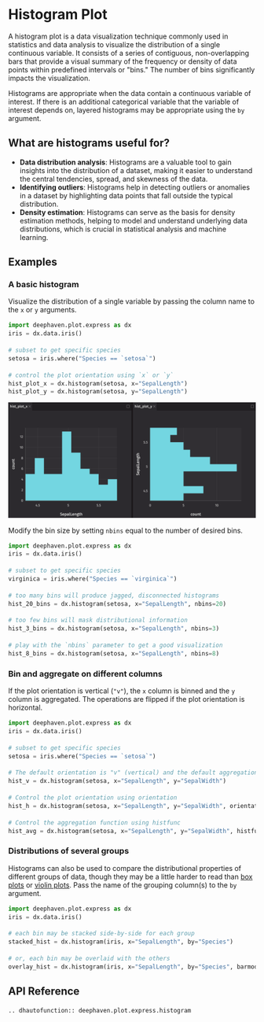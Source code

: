 # Histogram Plot

A histogram plot is a data visualization technique commonly used in statistics and data analysis to visualize the distribution of a single continuous variable. It consists of a series of contiguous, non-overlapping bars that provide a visual summary of the frequency or density of data points within predefined intervals or "bins." The number of bins significantly impacts the visualization.

Histograms are appropriate when the data contain a continuous variable of interest. If there is an additional categorical variable that the variable of interest depends on, layered histograms may be appropriate using the `by` argument.

## What are histograms useful for?

- **Data distribution analysis**: Histograms are a valuable tool to gain insights into the distribution of a dataset, making it easier to understand the central tendencies, spread, and skewness of the data.
- **Identifying outliers**: Histograms help in detecting outliers or anomalies in a dataset by highlighting data points that fall outside the typical distribution.
- **Density estimation**: Histograms can serve as the basis for density estimation methods, helping to model and understand underlying data distributions, which is crucial in statistical analysis and machine learning.

## Examples

### A basic histogram

Visualize the distribution of a single variable by passing the column name to the `x` or `y` arguments.

```python order=hist_plot_x,hist_plot_y,setosa,iris
import deephaven.plot.express as dx
iris = dx.data.iris()

# subset to get specific species
setosa = iris.where("Species == `setosa`")

# control the plot orientation using `x` or `y`
hist_plot_x = dx.histogram(setosa, x="SepalLength")
hist_plot_y = dx.histogram(setosa, y="SepalLength")
```

![Histogram Plot Basic Example](./_assets/histogram_plot.png)

Modify the bin size by setting `nbins` equal to the number of desired bins.

```python order=hist_20_bins,hist_3_bins,hist_8_bins,virginica,iris
import deephaven.plot.express as dx
iris = dx.data.iris()

# subset to get specific species
virginica = iris.where("Species == `virginica`")

# too many bins will produce jagged, disconnected histograms
hist_20_bins = dx.histogram(setosa, x="SepalLength", nbins=20)

# too few bins will mask distributional information
hist_3_bins = dx.histogram(setosa, x="SepalLength", nbins=3)

# play with the `nbins` parameter to get a good visualization
hist_8_bins = dx.histogram(setosa, x="SepalLength", nbins=8)
```

### Bin and aggregate on different columns

If the plot orientation is vertical (`"v"`), the `x` column is binned and the `y` column is aggregated. The operations are flipped if the plot orientation is horizontal.

```python order=hist_v,hist_h,hist_avg,iris
import deephaven.plot.express as dx
iris = dx.data.iris()

# subset to get specific species
setosa = iris.where("Species == `setosa`")

# The default orientation is "v" (vertical) and the default aggregation function is "sum"
hist_v = dx.histogram(setosa, x="SepalLength", y="SepalWidth")

# Control the plot orientation using orientation
hist_h = dx.histogram(setosa, x="SepalLength", y="SepalWidth", orientation="h")

# Control the aggregation function using histfunc
hist_avg = dx.histogram(setosa, x="SepalLength", y="SepalWidth", histfunc="avg")
```

### Distributions of several groups

Histograms can also be used to compare the distributional properties of different groups of data, though they may be a little harder to read than [box plots](box.md) or [violin plots](violin.md). Pass the name of the grouping column(s) to the `by` argument.

```python order=stacked_hist,overlay_hist,iris
import deephaven.plot.express as dx
iris = dx.data.iris()

# each bin may be stacked side-by-side for each group
stacked_hist = dx.histogram(iris, x="SepalLength", by="Species")

# or, each bin may be overlaid with the others
overlay_hist = dx.histogram(iris, x="SepalLength", by="Species", barmode="overlay")
```

## API Reference

```{eval-rst}
.. dhautofunction:: deephaven.plot.express.histogram
```
